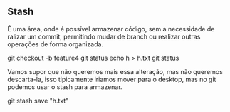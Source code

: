 ## **Stash** 

É uma área, onde é possível armazenar código, sem a necessidade de ralizar um commit, permitindo
mudar de branch ou realizar outras operações de forma organizada.

git checkout -b feature4
git status
echo h > h.txt
git status

Vamos supor que não queremos mais essa alteração, mas não
queremos descarta-la, isso tipicamente iriamos mover para o desktop,
mas no git podemos usar o stash para armazenar.

  git stash save "h.txt"
